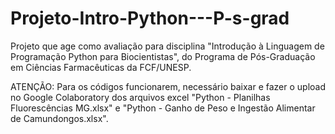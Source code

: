 # Projeto-Intro-Python---P-s-grad
Projeto que age como avaliação para disciplina "Introdução à Linguagem de Programação Python para Biocientistas", do Programa de Pós-Graduação em Ciências Farmacêuticas da FCF/UNESP.

ATENÇÃO: Para os códigos funcionarem, necessário baixar e fazer o upload no Google Colaboratory dos arquivos excel "Python - Planilhas Fluorescências MG.xlsx" e "Python - Ganho de Peso e Ingestão Alimentar de Camundongos.xlsx".
